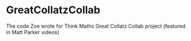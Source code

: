 # GreatCollatzCollab
The code Zoe wrote for Think Maths Great Collatz Collab project (featured in Matt Parker videos)
